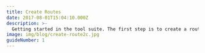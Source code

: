 ```yaml
---
title: Create Routes
date: 2017-08-01T15:04:10.000Z
description: >-
  Getting started in the tool suite. The first step is to create a route. In this guide you'll learn how to create a route
image: img/blog/create-route2c.jpg
guideNumber: 1
---
```


